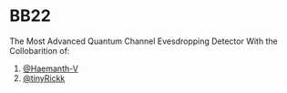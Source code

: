 # BB22
The Most Advanced Quantum Channel Evesdropping Detector
With the Collobarition of:
1. [@Haemanth-V](github.com/Haemanth-V)
2. [@tinyRickk](github.com/tinyRickk)

